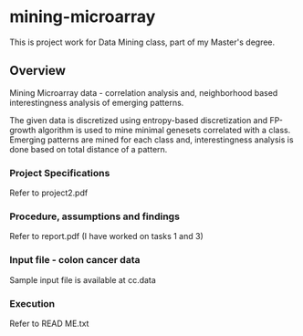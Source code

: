 mining-microarray
=================

This is project work for Data Mining class, part of my Master's degree.

## Overview
Mining Microarray data - correlation analysis and, neighborhood based interestingness analysis of emerging patterns.

The given data is discretized using entropy-based discretization and FP-growth algorithm is used to mine minimal genesets correlated with a class. Emerging patterns are mined for each class and, interestingness analysis is done based on total distance of a pattern.

### Project Specifications
Refer to project2.pdf

### Procedure, assumptions and findings
Refer to report.pdf
(I have worked on tasks 1 and 3)

### Input file - colon cancer data
Sample input file is available at cc.data

### Execution
Refer to READ ME.txt
